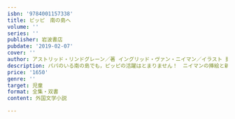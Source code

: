 ```yaml
---
isbn: '9784001157338'
title: ピッピ　南の島へ
volume: ''
series: ''
publisher: 岩波書店
pubdate: '2019-02-07'
cover: ''
author: アストリッド・リンドグレーン／著 イングリッド・ヴァン・ニイマン／イラスト 菱木晃子／翻訳
description: パパのいる南の島でも，ピッピの活躍はとまりません！　ニイマンの挿絵と新訳による「ピッピ」シリーズ最終巻．
price: '1650'
genre: ''
target: 児童
format: 全集・双書
content: 外国文学小説

---
```

